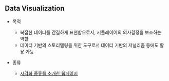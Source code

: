Data Visualization
------------------

* 목적
  * 복잡한 데이터를 간결하게 표현함으로서, 키플레이어의 의사결정을 보조하는 역할
  * 데이터 기반의 스토리텔링을 위한 도구로서 데이터 기반의 저널리즘 등에도 활용 가능

* 종류
  * [시각화 종류를 소개한 웹페이지](https://datavizcatalogue.com/?fbclid=IwAR0523CEO_ImGjRP0efEYKgZMHnNXP-OTi9kctI4YGtsKdtLcE7_BrlAixM)

